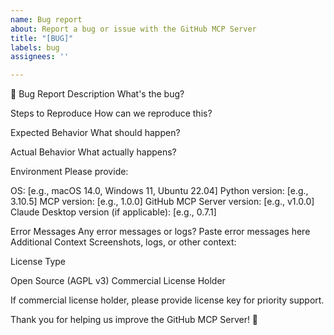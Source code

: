 ```yaml
---
name: Bug report
about: Report a bug or issue with the GitHub MCP Server
title: "[BUG]"
labels: bug
assignees: ''

---
```


🐛 Bug Report
Description
What's the bug?
<!-- A clear and concise description of what the bug is -->
Steps to Reproduce
How can we reproduce this?






Expected Behavior
What should happen?
<!-- What you expected to happen -->
Actual Behavior
What actually happens?
<!-- What actually happens -->
Environment
Please provide:

OS: [e.g., macOS 14.0, Windows 11, Ubuntu 22.04]
Python version: [e.g., 3.10.5]
MCP version: [e.g., 1.0.0]
GitHub MCP Server version: [e.g., v1.0.0]
Claude Desktop version (if applicable): [e.g., 0.7.1]

Error Messages
Any error messages or logs?
Paste error messages here
Additional Context
Screenshots, logs, or other context:
<!-- Add any other context about the problem here -->
License Type

 Open Source (AGPL v3)
 Commercial License Holder

If commercial license holder, please provide license key for priority support.

Thank you for helping us improve the GitHub MCP Server! 🙏
